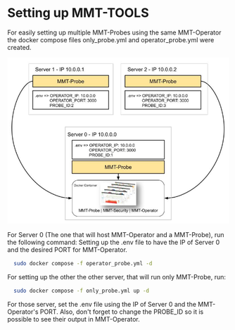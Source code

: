# Setting up MMT-TOOLS 

For easily setting up multiple MMT-Probes using the same MMT-Operator the docker compose files only_probe.yml and operator_probe.yml were created.

<img src="../../imgs/MultiProbes.jpg"/>

For Server 0 (The one that will host MMT-Operator and a MMT-Probe), run the following command:
Setting up the .env file to have the IP of Server 0 and the desired PORT for MMT-Operator.

```bash
  sudo docker compose -f operator_probe.yml -d
```

For setting up the other the other server, that will run only MMT-Probe, run:
```bash
  sudo docker compose -f only_probe.yml up -d
```
For those server, set the .env file using the IP of Server 0 and the MMT-Operator's PORT. Also, don't forget to change the PROBE_ID so it is possible to see their output in MMT-Operator. 


